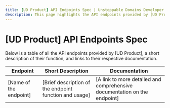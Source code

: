 ```yaml
---
title: [UD Product] API Endpoints Spec | Unstoppable Domains Developer Portal
description: This page highlights the API endpoints provided by [UD Product], gives a short description of their function and contains links to their respective documentation.
---
```


# [UD Product] API Endpoints Spec

Below is a table of all the API endpoints provided by [UD Product], a short description of their function, and links to their respective documentation.

| Endpoint | Short Description | Documentation |
| - | - | - |
| [Name of the endpoint] | [Brief description of the endpoint function and usage] | [A link to more detailed and comprehensive documentation on the endpoint] |

